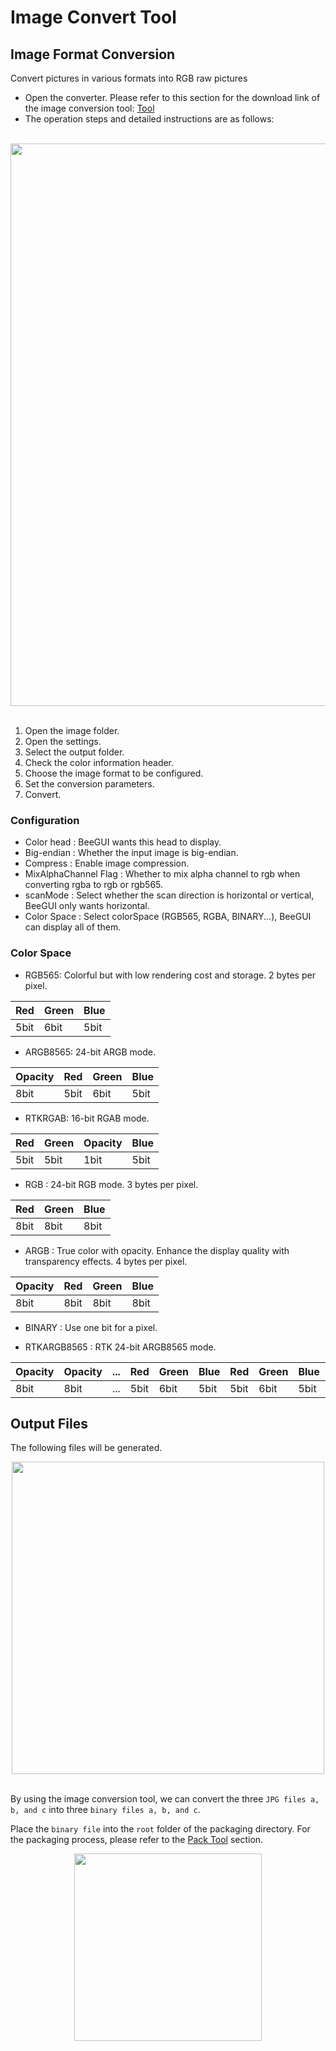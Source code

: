 # Image Convert Tool

## Image Format Conversion
Convert pictures in various formats into RGB raw pictures
* Open the converter. Please refer to this section for the download link of the image conversion tool: [Tool](./index.md) 
* The operation steps and detailed instructions are as follows:

<br/>
<div style="text-align: center"><img width= "900" src="https://foruda.gitee.com/images/1725345166232084759/b1982ac0_13671125.png"></div>
<br/>

1. Open the image folder.
2. Open the settings.
3. Select the output folder.
4. Check the color information header.
5. Choose the image format to be configured.
6. Set the conversion parameters.
7. Convert.

### Configuration
- Color head : BeeGUI wants this head to display.
- Big-endian : Whether the input image is big-endian.
- Compress : Enable image compression.
- MixAlphaChannel Flag : Whether to mix alpha channel to rgb when converting rgba to rgb or rgb565.
- scanMode : Select whether the scan direction is horizontal or vertical, BeeGUI only wants horizontal.
- Color Space : Select colorSpace (RGB565, RGBA, BINARY...), BeeGUI can display all of them.

### Color Space

- RGB565: Colorful but with low rendering cost and storage. 2 bytes per pixel.

|  Red |  Green |  Blue |
|----------|------------|-----------|
|  5bit|  6bit  |  5bit |

- ARGB8565: 24-bit ARGB mode.

|  Opacity |  Red |  Green |  Blue |
|----------|------------|-----------|--------------|
|  8bit|  5bit  |  6bit |    5bit  |

- RTKRGAB: 16-bit RGAB mode.

|  Red |  Green |  Opacity |  Blue |
|----------|------------|-----------|--------------|
|  5bit|  5bit  |  1bit |    5bit  |

- RGB : 24-bit RGB mode. 3 bytes per pixel.

|  Red |  Green |  Blue |
|----------|------------|-----------|
|  8bit|  8bit  |  8bit |

- ARGB : True color with opacity. Enhance the display quality with transparency effects. 4 bytes per pixel.

|  Opacity |  Red |  Green |  Blue |
|----------|------------|-----------|--------------|
|  8bit|  8bit  |  8bit |    8bit  |

- BINARY : Use one bit for a pixel.

- RTKARGB8565 : RTK 24-bit ARGB8565 mode.

|  Opacity | Opacity |... |  Red |  Green |  Blue | Red |  Green |  Blue | ... |
|---|---|---|---|---|---|---|---|---|---|
|  8bit | 8bit | ... |  5bit  |  6bit |    5bit  | 5bit  |  6bit | 5bit |...|


## Output Files
The following files will be generated.
<br/>
<div style="text-align: center"><img width= "500" src="https://foruda.gitee.com/images/1718776957325643948/803a9ab3_13408154.png"></div>
<br/>

By using the image conversion tool, we can convert the three `JPG files a, b, and c` into three `binary files a, b, and c`.

Place the `binary file` into the `root` folder of the packaging directory. For the packaging process, please refer to the [Pack Tool](./packing.md) section.

<div style="text-align: center"><img width= "300" src="https://foruda.gitee.com/images/1718786296198222012/e213af1a_13408154.png"></div>
<br/>



























